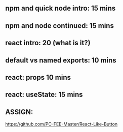 ## npm and quick node intro: 15 mins

## npm and node continued: 15 mins

## react intro: 20 (what is it?)

## default vs named exports: 10 mins

## react: props 10 mins

## react: useState: 15 mins

## ASSIGN:
https://github.com/PC-FEE-Master/React-Like-Button